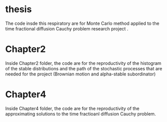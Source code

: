 # thesis
The code insde this respiratory are for Monte Carlo method applied to the time fractional diffusion Cauchy problem research project .

# Chapter2
Inside Chapter2 folder, the code are for the reproductivity of the histogram of the stable distributions and the path of the stochastic processes that are needed for the project (Brownian motion and alpha-stable subordinator)

# Chapter4
Inside Chapter4 folder, the code are for the reproductivity of the approximating solutions to the time fractioanl diffusion Cauchy problem.
